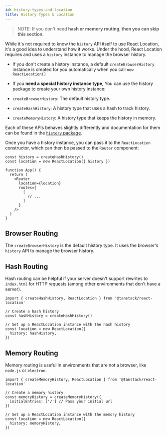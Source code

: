 ```yaml
---
id: history-types-and-location
title: History Types & Location
---
```


> NOTE: If you don't need **hash or memory routing, then you can skip this section**.

While it's not required to know the `history` API itself to use React Location, it's a good idea to understand how it works. Under the hood, React Location requires and uses a `history` instance to manage the browser history.

- If you don't create a history instance, a default `createBrowserHistory` instance is created for you automatically when you call `new ReactLocation()`
- If you **need a special history instance type**, You can use the history package to create your own history instance:

- `createBrowserHistory`: The default history type.
- `createHashHistory`: A history type that uses a hash to track history.
- `createMemoryHistory`: A history type that keeps the history in memory.

Each of these APIs behaves slightly differently and documentation for them can be found in the [`history` package](https://github.com/remix-run/history).

Once you have a history instance, you can pass it to the `ReactLocation` constructor, which can then be passed to the `Router` component:

```tsx
const history = createHashHistory()
const location = new ReactLocation({ history })

function App() {
  return (
    <Router
      location={location}
      routes={
        [
          // ...
        ]
      }
    />
  )
}
```

## Browser Routing

The `createBrowserHistory` is the default history type. It uses the browser's `history` API to manage the browser history.

## Hash Routing

Hash routing can be helpful if your server doesn't support rewrites to `index.html` for HTTP requests (among other environments that don't have a server).

```tsx
import { createHashHistory, ReactLocation } from '@tanstack/react-location'

// Create a hash history
const hashHistory = createHashHistory()

// Set up a ReactLocation instance with the hash history
const location = new ReactLocation({
  history: hashHistory,
})
```

## Memory Routing

Memory routing is useful in environments that are not a browser, like `node.js` or `electron`.

```tsx
import { createMemoryHistory, ReactLocation } from '@tanstack/react-location'

// Create a memory history
const memoryHistory = createMemoryHistory({
  initialEntries: ['/'] // Pass your initial url
})

// Set up a ReactLocation instance with the memory history
const location = new ReactLocation({
  history: memoryHistory,
})
```

